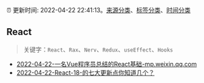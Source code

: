:alarm_clock: 更新时间: 2022-04-22 22:41:13。[来源分类](../README.md)、[标签分类](../TAGS.md)、[时间分类](../TIMELINE.md)

## React


> 关键字：`React`、`Rax`、`Nerv`、`Redux`、`useEffect`、`Hooks`



- [2022-04-22-一名Vue程序员总结的React基础-mp.weixin.qq.com](https://blogread.cn/news/go.php?idItem=15010&url=http%3A%2F%2Fmp.weixin.qq.com%2Fs%3F__biz%3DMzUyMzM2ODUwMA%3D%3D%26amp%3Bmid%3D2247493786%26amp%3Bidx%3D2%26amp%3Bsn%3Dcb1b397c4dcef56609f8264b0ed005be%26amp%3Bchksm%3Dfa3f09c1cd4880d7da50685a77a5b5df2be61af93e6f16517cd26d86ebdade7cc4703d8abf43%26amp%3Bscene%3D27%23wechat_redirect%26comefrom%3Dhttps%253A%252F%252Fblogread.cn%252Fnews%252F) 
- [2022-04-22-React-18-的七大更新点你知道几个？](https://toutiao.io/k/0w9qcji) 